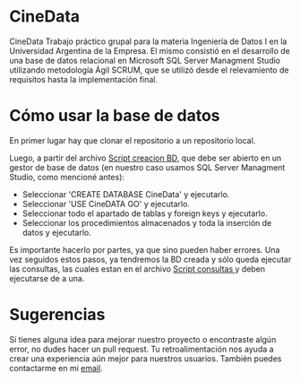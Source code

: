 # CineData
CineData Trabajo práctico grupal para la materia Ingeniería de Datos I en la Universidad Argentina de la Empresa. El mismo consistió en el desarrollo de una base de datos relacional en Microsoft SQL Server Managment Studio utilizando metodología Ágil SCRUM, que se utilizó desde el relevamiento de requisitos hasta la implementación final.

# Cómo usar la base de datos

En primer lugar hay que clonar el repositorio a un repositorio local.

Luego, a partir del archivo  [Script creacion BD](SQL/Script_creacion_BD.sql), que debe ser abierto en un gestor de base de datos (en nuestro caso usamos SQL Server Managment Studio, como mencioné antes):
- Seleccionar 'CREATE DATABASE CineData' y ejecutarlo.
- Seleccionar 'USE CineDATA GO' y ejecutarlo.
- Seleccionar todo el apartado de tablas y foreign keys y ejecutarlo.
- Seleccionar los procedimientos almacenados y toda la inserción de datos y ejecutarlo.

Es importante hacerlo por partes, ya que sino pueden haber errores. Una vez seguidos estos pasos, ya tendremos la BD creada y sólo queda ejecutar las consultas, las cuales estan en el archivo [Script consultas ](SQL/Script_consultas.sql) y deben ejecutarse de a una. 


# Sugerencias


Si tienes alguna idea para mejorar nuestro proyecto o encontraste algún error, no dudes hacer un pull request. Tu retroalimentación nos ayuda a crear una experiencia aún mejor para nuestros usuarios. También puedes contactarme en mi [email](mailto:camolins2404@gmail.com).


